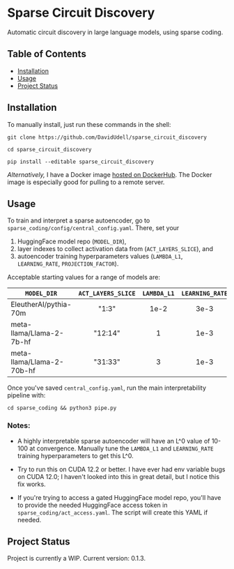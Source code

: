 # Sparse Circuit Discovery
Automatic circuit discovery in large language models, using sparse coding.

## Table of Contents
- [Installation](#installation)
- [Usage](#usage)
- [Project Status](#project-status)

## Installation
To manually install, just run these commands in the shell:
```
git clone https://github.com/DavidUdell/sparse_circuit_discovery

cd sparse_circuit_discovery

pip install --editable sparse_circuit_discovery
```
_Alternatively,_ I have a Docker image [hosted on
DockerHub](https://hub.docker.com/r/davidudell/sparse_circuit_discovery).
The Docker image is especially good for pulling to a remote server.

## Usage
To train and interpret a sparse autoencoder, go to
`sparse_coding/config/central_config.yaml`. There, set your

1. HuggingFace model
repo (`MODEL_DIR`),
2. layer indexes to collect activation data from
(`ACT_LAYERS_SLICE`), and
3. autoencoder training hyperparameters values (`LAMBDA_L1`,
`LEARNING_RATE`, `PROJECTION_FACTOR`).

Acceptable starting values for a range of models are:

|`MODEL_DIR`|`ACT_LAYERS_SLICE`|`LAMBDA_L1`|`LEARNING_RATE`| `PROJECTION_FACTOR`|
|---|:---:|:---:|:---:|:---:|
|EleutherAI/pythia-70m | "1:3" | 1e-2 | 3e-3 | 10 |
|meta-llama/Llama-2-7b-hf | "12:14" | 1 | 1e-3 | 10 |
|meta-llama/Llama-2-70b-hf | "31:33" | 3 | 1e-3 | 10 |

Once you've saved `central_config.yaml`, run the main interpretability pipeline with:

`cd sparse_coding && python3 pipe.py`

### Notes:
- A highly interpretable sparse autoencoder will have an L^0 value of 10-100 at
  convergence. Manually tune the `LAMBDA_L1` and `LEARNING_RATE` training
  hyperparameters to get this L^0.

- Try to run this on CUDA 12.2 or better. I have ever had env variable bugs on
  CUDA 12.0; I haven't looked into this in great detail, but I notice this fix
  works.

- If you're trying to access a gated HuggingFace model repo, you'll have to
  provide the needed HuggingFace access token in
  `sparse_coding/act_access.yaml`. The script will create this YAML if needed.

## Project Status
Project is currently a WIP. Current version: 0.1.3.
